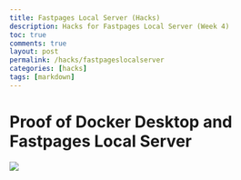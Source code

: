```yaml
---
title: Fastpages Local Server (Hacks)
description: Hacks for Fastpages Local Server (Week 4) 
toc: true
comments: true
layout: post
permalink: /hacks/fastpageslocalserver
categories: [hacks]
tags: [markdown]
---
```


# Proof of Docker Desktop and Fastpages Local Server

![]({{site.baseurl}}/images/dockerdesktop.jpg)
